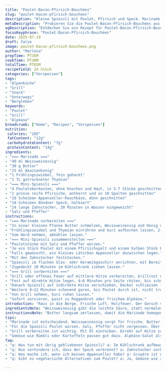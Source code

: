```yaml
---
title: "Poulet-Bacon-Pfirsich-Bouchées"
slug: "poulet-bacon-pfirsich-bouchees"
description: "Kleine Spiessli mit Poulet, Pfirsich und Speck. Marinade aus Weissweinessig, Honig und Butter. Mit getrocknetem Thymian und Appenzeller-Käse als Twist. Grillieren auf mittlerer Hitze, zuerst direkt, dann indirekt weitergaren. 24 Stück, glutenfrei, ohne Nüsse, Laktose minimal durch Käse, eifrei."
metaDescription: "Probieren Sie die Poulet-Bacon-Pfirsich-Bouchées aus der Schweizer Alpenküche. Einfache, aber raffinierte Spiessli mit Gruyère-Käse und fruchtigen Noten."
ogDescription: "Entdecken Sie ein Rezept für Poulet-Bacon-Pfirsich-Bouchées. Perfekt für die nächste Grill-Session in den Bergen."
focusKeyphrase: "Poulet-Bacon-Pfirsich-Bouchées"
date: 2025-07-19
draft: false
image: poulet-bacon-pfirsich-bouchees.png
author: "Marlena"
prepTime: PT35M
cookTime: PT30M
totalTime: PT65M
recipeYield: 24 Stück
categories: ["Vorspeisen"]
tags:
- "Alpenküche"
- "Grill"
- "Snack"
- "Unterwegs"
- "Bergleben"
keywords:
- "Poulet"
- "Grill"
- "Alpkäse"
breadcrumb: ["Home", "Recipes", "Vorspeisen"]
nutrition: 
 calories: "185"
 fatContent: "12g"
 carbohydrateContent: "7g"
 proteinContent: "14g"
ingredients:
- "=== Marinade ==="
- "40 ml Weissweinessig"
- "30 g Butter"
- "25 ml Akazienhonig"
- "1 Frühlingszwiebel, fein gehackt"
- "1 TL getrockneter Thymian"
- "=== Mini-Spiessli ==="
- "4 Pouletoberkeulen, ohne Knochen und Haut, in 5-7 Stücke geschnitten"
- "2 grosse reife Pfirsiche, entkernt und in 10 Spalten geschnitten"
- "10 Scheiben Appenzeller-Rauchkäse, dünn geschnitten"
- "10 Scheiben Bündner Speck, halbiert"
- "24 lange Zahnstocher, 20 Minuten in Wasser eingeweicht"
- "Salz und Pfeffer"
instructions:
- "=== Marinade vorbereiten ==="
- "In einer kleinen Pfanne Butter schmelzen, Weissweinessig und Honig dazufügen."
- "Frühlingszwiebel und Thymian einrühren und kurz aufkochen lassen, 2–3 Minuten."
- "Vom Herd nehmen, abkühlen lassen."
- "=== Mini-Spiessli zusammenstellen ==="
- "Pouletstücke mit Salz und Pfeffer würzen."
- "Je ein Stück Poulet mit einem Pfirsichspalt und einem halben Stück Bündner Speck umwickeln."
- "Falls gewünscht, ein kleines Lätzchen Appenzeller dazwischen legen."
- "Mit den Zahnstocher feststecken."
- "Spiessli im flachen Glas- oder Keramikgeschirr anrichten, mit Bereiter Marinade bestreichen."
- "Zugedeckt 20 Minuten im Kühlschrank ziehen lassen."
- "=== Grill vorbereiten ==="
- "Grill oder offenes Feuer auf mittlere Hitze vorbereiten, Grillrost einölen."
- "Fest auf direkte Hitze legen, 4–6 Minuten pro Seite rösten, bis schöne Röstaromen entstehen."
- "Danach Spiessli auf indirekte Hitze verschieben, Deckel schliessen falls vorhanden."
- "Weitere 8–12 Minuten schonend garen, bis Poulet durch ist, nicht trocken werden lassen."
- "Von Grill nehmen, kurz ruhen lassen."
- "Sofort servieren, passt zu Roggenbrot oder frischem Alpkäse."
introduction: "Raus in die Berge. Frische Luft. Holzfeuer. Der Geruch von rauchigem Speck mischt sich mit süssen Pfirsichstücken. Dazu zergeht die Butter in der Hitze, Honig karamellisiert leicht. Die Kombination aus Poulet, Appenzeller und Bouquet aus frischen Kräutern bringt das Konzept vom direkten Feuer und Bergküche auf den Punkt. Kein Schnickschnack, keine Eile. Das Stück Fleisch umwickelt mit Speck, der ist knusprig, dazu der warme Fruchtbiss. Kleine Spiessli, einfach und doch raffiniert. Im Tessin nennt man das Bruschetta, hier in den Alpen eine Kleinigkeit für zwischendurch, auf der Alp, in der Huette oder beim Bergfest."
ingredientsNote: "Weissweinessig gibt die leichte Säure, statt normalem Essig lieber geschmackvoll und mild. Die Butter sorgt für die alpine Cremigkeit in der Marinade und karamellisiert leicht auf dem Grillrost. Akazienhonig ist milder und duftet zarter als klassischer Honig, bringt dennoch Süße. Frühlingszwiebel ergänzt mit frischer Schärfe. Thymian aus dem Garten oder wild gepflückt bringt den Duft der Alpen auf den Teller. Pouletoberkeulen sind saftig und mit wenig Arbeit, schliesslich ohne Haut und Knochen. Pfirsiche reif, aber fest, um beim Grill keinen Brei zu geben. Statt Speck wird Bündnerfleisch mit Appenzeller Käse kombiniert als Drehung – Käse schmilzt sanft und verbindet alle Komponenten. Zahnstocher 20 Minuten einweichen, verhindert Verbrennen am Grill. Salz und Pfeffer nicht vergessen, sonst ist alles fad. Wenn kein offener Grill vorhanden, geht auch Ofen mit Grillfunktion."
instructionsNote: "Butter langsam zerlassen, damit die Marinade homogen wird. Kurz kochen lässt den Essig nicht zu dominant werden, Honig schmilzt gut. Marinade leicht abkühlen, sonst vorzeitiges Garen der Pouletstücke. Das Einwickeln der Spiessli braucht Geduld, mit Käse zwischen hat's mehr Halt und Geschmack. Marinieren nicht zu lange, sonst wird der Speck feucht und schmierig. Grill zuerst ordentlich heiss machen, dann Hitze reduzieren, oder Kohle-Verteilung für indirekte Hitze schaffen. Kurz direkt grillieren für Bräune, dann schonend gar ziehen lassen. Ständiges Wenden vermeiden, sonst geht Saft verloren. Ruhen lassen bringt bei Poulet mehr Saftigkeit. Dazu passen ein frischer Alpkäse-Salat oder Topfen. Feuer und Küche in Perfektion. Rüebli oder Kartoffeln passen auch gut dazu. Statt Pfirsich geht auch Nashi oder Birne, je nach Saison."
tips:
- "Marinade ist entscheidend. Weissweinessig sorgt für frische. Butter schmeckt vollmundig. Honig bringt Süße. Gut vermengen. Mit Thymian verfeinern. Nach dem Kochen leicht abkühlen lassen. Verhindert vorzeitiges Garen. Frische Kräuter verwenden. Thymian aus dem Garten. Optimal."
- "Für die Spiessli Poulet würzen. Salz, Pfeffer nicht vergessen. Überflüssige Feuchtigkeit vermeiden. Fleisch und Speck in gleichmäßige Stücke schneiden. Nicht zu groß. Pfirsiche reif, aber fest. Sonst matschig beim Grillen. Appenzeller dazwischen ist ein Muss. Geschmack paart sich. Schmelzen lässt sich gut."
- "Grill vorbereiten ist wichtig. Mit Öl einreiben. Direkt auf Hitze zuerst grillen. Einmal umdrehen. Dann indirekt garen. Hitze reduzieren, Geduld haben. Kurz ruhen lassen nach dem Grillen. Schmeckt dann nach mehr. Temperatur ist der Schlüssel. Zuviel Hitze bringt Trockenheit."
- "Gemüse wie Rüebli oder Kartoffeln passen gut dazu. Alpkäse-Salat als Beilage ist frisch. Variieren mit Nashi oder Birne. Saisonabhängig einfach, anders immer reizvoll. Reste in Kühlschrank gut aufbewahren. Kühler Ort ist ideal. Auch für den nächsten Tag. Entweder erneut grillen oder kalt servieren."
faq:
- "q: Was tun mit übrig gebliebenen Spiessli? a: Im Kühlschrank aufbewahren. Gut abdecken. Am besten in einem Behälter. Erhalten Sie den Geschmack. Am nächsten Tag. Aufwärmen in der Pfanne. Oder kalt genießen. Snacks sind vielseitig."
- "q: Wie verhindere ich, dass der Speck verbrennt? a: Zahnstocher vorher einweichen. 20 Minuten im Wasser. Das schützt vor dem Feuer. Alternativ weniger direkte Hitze. Hab Geduld beim Grillen. Speck nicht zu lang grillen. Dann bleibt er knusprig."
- "q: Was mache ich, wenn ich keinen Appenzeller habe? a: Gruyère ist ebenfalls gut. Ähnlicher Geschmack, weniger Raucharoma. Oder versuchen Sie mit einem milden Käse. Käsesorten sind vielseitig. Aber Appenzeller bringt Charakter. Es lohnt sich, das auszuprobieren."
- "q: Gibt es vegetarische Alternativen zum Poulet? a: Ja, Gemüse wie Zucchini oder Paprika nehmen. In gleichmäßige Stücke schneiden. Und mit dem Pfirsich kombinieren. Statt Speck verwenden Sie Räuchertofu. Funktioniert gut. Oder Halloumi als Käsealternative."

---
```


